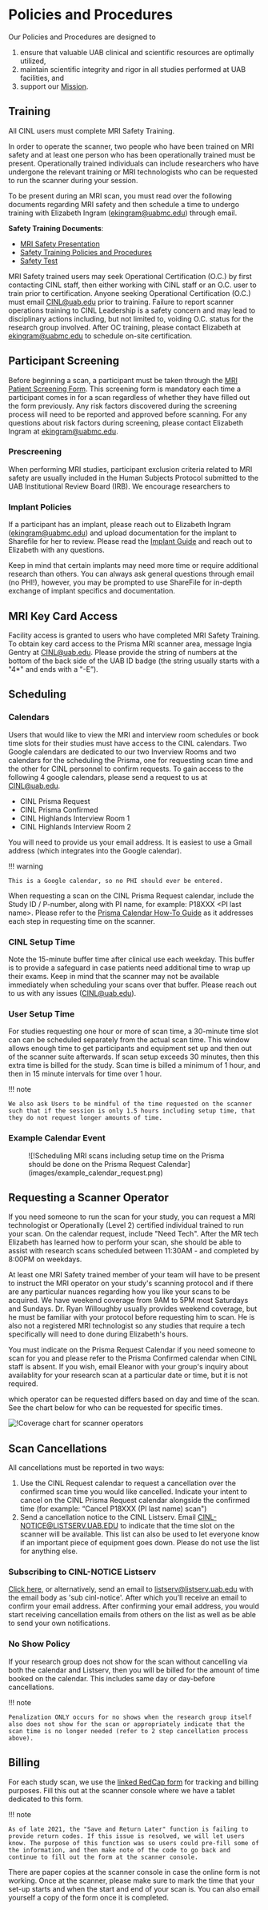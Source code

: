 # Policies and Procedures

Our Policies and Procedures are designed to

1. ensure that valuable UAB clinical and scientific resources are optimally utilized,
2. maintain scientific integrity and rigor in all studies performed at UAB facilities, and
3. support our [Mission](/#cinl-mission).

## Training

All CINL users must complete MRI Safety Training.

In order to operate the scanner, two people who have been trained on MRI safety and at least one person who has been operationally trained must be present. Operationally trained individuals can include researchers who have undergone the relevant training or MRI technologists who can be requested to run the scanner during your session.

To be present during an MRI scan, you must read over the following documents regarding MRI safety and then schedule a time to undergo training with Elizabeth Ingram (ekingram@uabmc.edu) through email.

**Safety Training Documents**:

- [MRI Safety Presentation](https://uab365.sharepoint.com/:b:/r/sites/som/circ/cinl/Shared%20Documents/Training/L2%20MRI%20Safety%20Presentation.pdf?csf=1&web=1&e=1mkBXW)
- [Safety Training Policies and Procedures](https://uab365.sharepoint.com/:b:/r/sites/som/circ/cinl/Shared%20Documents/Training/L2%20Safety%20Training.pdf?csf=1&web=1&e=GcfDmX)
- [Safety Test](https://uab365.sharepoint.com/:b:/r/sites/som/circ/cinl/Shared%20Documents/Training/L2%20Safety%20Test.pdf?csf=1&web=1&e=6vTyPl)

MRI Safety trained users may seek Operational Certification (O.C.) by first contacting CINL staff, then either working with CINL staff or an O.C. user to train prior to certification. Anyone seeking Operational Certification (O.C.) must email [CINL@uab.edu](mailto:cinl@uab.edu) prior to training. Failure to report scanner operations training to CINL Leadership is a safety concern and may lead to disciplinary actions including, but not limited to, voiding O.C. status for the research group involved. After OC training, please contact Elizabeth at [ekingram@uabmc.edu](mailto:ekingram@uabmc.edu) to schedule on-site certification.

## Participant Screening

Before beginning a scan, a participant must be taken through the [MRI Patient Screening Form](https://uab365.sharepoint.com/:b:/r/sites/som/circ/cinl/Shared%20Documents/Training/MRI%20Screening%20Form.pdf?csf=1&web=1&e=tfbB4T). This screening form is mandatory each time a participant comes in for a scan regardless of whether they have filled out the form previously. Any risk factors discovered during the screening process will need to be reported and approved before scanning. For any questions about risk factors during screening, please contact Elizabeth Ingram at [ekingram@uabmc.edu](mailto:ekingram@uabmc.edu).

### Prescreening

When performing MRI studies, participant exclusion criteria related to MRI safety are usually included in the Human Subjects Protocol submitted to the UAB Institutional Review Board (IRB). We encourage researchers to 

### Implant Policies

If a participant has an implant, please reach out to Elizabeth Ingram (ekingram@uabmc.edu) and upload documentation for the implant to Sharefile for her to review. Please read the [Implant Guide](https://uab365.sharepoint.com/:b:/r/sites/som/circ/cinl/Shared%20Documents/Implant%20Review/Sharefile%20Instructions.pdf?csf=1&web=1&e=zo0AzU) and reach out to Elizabeth with any questions.

Keep in mind that certain implants may need more time or require additional research than others. You can always ask general questions through email (no PHI!), however, you may be prompted to use ShareFile for in-depth exchange of implant specifics and documentation.

## MRI Key Card Access

Facility access is granted to users who have completed MRI Safety Training. To obtain key card access to the Prisma MRI scanner area, message Ingia Gentry at [CINL@uab.edu](mailto:cinl@uab.edu). Please provide the string of numbers at the bottom of the back side of the UAB ID badge (the string usually starts with a "4*" and ends with a "-E”).

## Scheduling

### Calendars

Users that would like to view the MRI and interview room schedules or book time slots for their studies must have access to the CINL calendars. Two Google calendars are dedicated to our two Inverview Rooms and two calendars for the scheduling the Prisma, one for requesting scan time and the other for CINL personnel to confirm requests. To gain access to the following 4 google calendars, please send a request to us at CINL@uab.edu.

- CINL Prisma Request
- CINL Prisma Confirmed
- CINL Highlands Interview Room 1
- CINL Highlands Interview Room 2

You will need to provide us your email address. It is easiest to use a Gmail address (which integrates into the Google calendar).

<!-- markdownlint-disable MD046 -->
!!! warning

    This is a Google calendar, so no PHI should ever be entered.
<!-- markdownlint-enable MD046 -->

When requesting a scan on the CINL Prisma Request calendar, include the Study ID / P-number, along with PI name, for example: P18XXX \<PI last name\>. Please refer to the [Prisma Calendar How-To Guide](https://uab365.sharepoint.com/:b:/r/sites/som/circ/cinl/Shared%20Documents/Prisma%20Calendar%20How-To-rev_2.11.2022.pdf?csf=1&web=1&e=CPXahh) as it addresses each step in requesting time on the scanner.

### CINL Setup Time

Note the 15-minute buffer time after clinical use each weekday. This buffer is to provide a safeguard in case patients need additional time to wrap up their exams. Keep in mind that the scanner may not be available immediately when scheduling your scans over that buffer. Please reach out to us with any issues (CINL@uab.edu).

### User Setup Time

For studies requesting one hour or more of scan time, a 30-minute time slot can can be scheduled separately from the actual scan time. This window allows enough time to get participants and equipment set up and then out of the scanner suite afterwards. If scan setup exceeds 30 minutes, then this extra time is billed for the study. Scan time is billed a minimum of 1 hour, and then in 15 minute intervals for time over 1 hour.

<!-- markdownlint-disable MD046 -->
!!! note

    We also ask Users to be mindful of the time requested on the scanner such that if the session is only 1.5 hours including setup time, that they do not request longer amounts of time.
<!-- markdownlint-enable MD046 -->

### Example Calendar Event

<!-- markdownlint-disable MD033 -->
<figure markdown="1">
![!Scheduling MRI scans including setup time on the Prisma should be done on the Prisma Request Calendar](images/example_calendar_request.png)
</figure>

## Requesting a Scanner Operator

If you need someone to run the scan for your study, you can request a MRI technologist or Operationally (Level 2) certified individual trained to run your scan. On the calendar request, include "Need Tech". After the MR tech Elizabeth has learned how to perform your scan, she should be able to assist with research scans scheduled between 11:30AM - and completed by 8:00PM on weekdays.

At least one MRI Safety trained member of your team will have to be present to instruct the MRI operator on your study's scanning protocol and if there are any particular nuances regarding how you like your scans to be acquired. We have weekend coverage from 9AM to 5PM most Saturdays and Sundays. Dr. Ryan Willoughby usually provides weekend coverage, but he must be familiar with your protocol before requesting him to scan. He is also not a registered MRI technologist so any studies that require a tech specifically will need to done during Elizabeth's hours.

You must indicate on the Prisma Request Calendar if you need someone to scan for you and please refer to the Prisma Confirmed calendar when CINL staff is absent. If you wish, email Eleanor with your group's inquiry about availablity for your research scan at a particular date or time, but it is not required.

which operator can be requested differs based on day and time of the scan. See the chart below for who can be requested for specific times.

![!Coverage chart for scanner operators](images/coverage_chart1.png)

## Scan Cancellations

All cancellations must be reported in two ways:

1. Use the CINL Request calendar to request a cancellation over the confirmed scan time you would like cancelled. Indicate your intent to cancel on the CINL Prisma Request calendar alongside the confirmed time (for example: “Cancel P18XXX (PI last name) scan")
2. Send a cancellation notice to the CINL Listserv. Email CINL-NOTICE@LISTSERV.UAB.EDU to indicate that the time slot on the scanner will be available. This list can also be used to let everyone know if an important piece of equipment goes down. Please do not use the list for anything else.

### Subscribing to CINL-NOTICE Listserv

[Click here](mailto:listserv@listserv.uab.edu?%E2%80%A8&body=sub%20cinl-notice), or alternatively, send an email to listserv@listserv.uab.edu with the email body as 'sub cinl-notice'. After which you’ll receive an email to confirm your email address. After confirming your email address, you would start receiving cancellation emails from others on the list as well as be able to send your own notifications.  

### No Show Policy

If your research group does not show for the scan without cancelling via both the calendar and Listserv, then you will be billed for the amount of time booked on the calendar. This includes same day or day-before cancellations.

<!-- markdownlint-disable MD046 -->
!!! note

    Penalization ONLY occurs for no shows when the research group itself also does not show for the scan or appropriately indicate that the scan time is no longer needed (refer to 2 step cancellation process above).  
<!-- markdownlint-enable MD046 -->

## Billing

For each study scan, we use the [linked RedCap form](https://survey.eyes.uab.edu/surveys/?s=KPP8TNFLEC) for tracking and billing purposes. Fill this out at the scanner console where we have a tablet dedicated to this form.

<!-- markdownlint-disable MD046 -->
!!! note

    As of late 2021, the "Save and Return Later" function is failing to provide return codes. If this issue is resolved, we will let users know. The purpose of this function was so users could pre-fill some of the information, and then make note of the code to go back and continue to fill out the form at the scanner console.
<!-- markdownlint-enable MD046 -->

There are paper copies at the scanner console in case the online form is not working. Once at the scanner, please make sure to mark the time that your set-up starts and when the start and end of your scan is.  You can also email yourself a copy of the form once it is completed.
